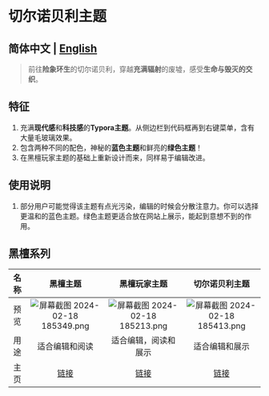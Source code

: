 # 切尔诺贝利主题

## 简体中文 | [English](/typora_theme_ebony/en/chernobyl)

> 前往**险象环生**的切尔诺贝利，穿越**充满辐射**的废墟，感受**生命与毁灭的交织**。
>

## 特征

1. 充满**现代感**和**科技感**的**Typora主题**。从侧边栏到代码框再到右键菜单，含有大量毛玻璃效果。
1. 包含两种不同的配色，神秘的**蓝色主题**和鲜亮的**绿色主题**！
1. 在黑檀玩家主题的基础上重新设计而来，同样易于编辑改进。

## 使用说明

1. 部分用户可能觉得该主题有点光污染，编辑的时候会分散注意力。你可以选择更温和的蓝色主题。绿色主题更适合放在网站上展示，能起到意想不到的作用。

## 黑檀系列

| 名称 |                           黑檀主题                           |                         黑檀玩家主题                         |                        切尔诺贝利主题                        |
| :--: | :----------------------------------------------------------: | :----------------------------------------------------------: | :----------------------------------------------------------: |
| 预览 | ![屏幕截图 2024-02-18 185349.png](https://s2.loli.net/2024/02/18/fCkNEgublK8W4US.png) | ![屏幕截图 2024-02-18 185213.png](https://s2.loli.net/2024/02/18/4BFod6tCbnZRia7.png) | ![屏幕截图 2024-02-18 185413.png](https://s2.loli.net/2024/02/18/oNPgzh24mqs1caM.png) |
| 用途 |                        适合编辑和阅读                        |                     适合编辑，阅读和展示                     |                        适合编辑和展示                        |
| 主页 |               [链接](/typora_theme_ebony/zh/)                |          [链接](/typora_theme_ebony/zh/ebonygamer)           |           [链接](/typora_theme_ebony/zh/chernobyl)           |

